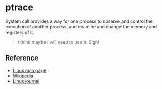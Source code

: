 # ptrace
System call provides a way for one process to observe and control the execution of another process, and examine and change the memory and registers of it.

> I think maybe I will need to use it. Sigh!
## Reference
- [Linux man page](https://linux.die.net/man/2/ptrace)
- [Wikipedia](https://en.wikipedia.org/wiki/Ptrace)
- [Linux journal](http://www.linuxjournal.com/article/6100)